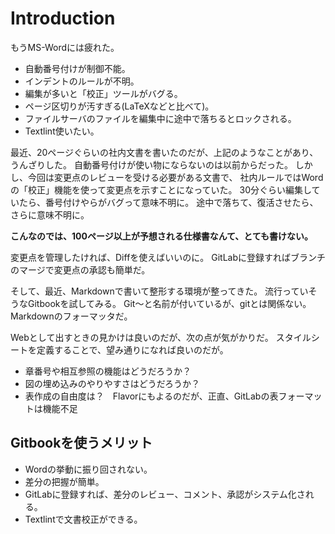 # Introduction

もうMS-Wordには疲れた。

* 自動番号付けが制御不能。
* インデントのルールが不明。
* 編集が多いと「校正」ツールがバグる。
* ページ区切りが汚すぎる(LaTeXなどと比べて)。
* ファイルサーバのファイルを編集中に途中で落ちるとロックされる。
* Textlint使いたい。

最近、20ページぐらいの社内文書を書いたのだが、上記のようなことがあり、うんざりした。
自動番号付けが使い物にならないのは以前からだった。
しかし、今回は変更点のレビューを受ける必要がある文書で、
社内ルールではWordの「校正」機能を使って変更点を示すことになっていた。
30分ぐらい編集していたら、番号付けやらがバグって意味不明に。
途中で落ちて、復活させたら、さらに意味不明に。

**こんなのでは、100ページ以上が予想される仕様書なんて、とても書けない。**

変更点を管理したければ、Diffを使えばいいのに。
GitLabに登録すればブランチのマージで変更点の承認も簡単だ。

そして、最近、Markdownで書いて整形する環境が整ってきた。
流行っていそうなGitbookを試してみる。
Git～と名前が付いているが、gitとは関係ない。Markdownのフォーマッタだ。

Webとして出すときの見かけは良いのだが、次の点が気がかりだ。
スタイルシートを定義することで、望み通りになれば良いのだが。

* 章番号や相互参照の機能はどうだろうか？
* 図の埋め込みのやりやすさはどうだろうか？
* 表作成の自由度は？　Flavorにもよるのだが、正直、GitLabの表フォーマットは機能不足

## Gitbookを使うメリット

* Wordの挙動に振り回されない。
* 差分の把握が簡単。
* GitLabに登録すれば、差分のレビュー、コメント、承認がシステム化される。
* Textlintで文書校正ができる。
